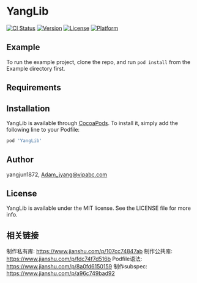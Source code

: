 # YangLib

[![CI Status](https://img.shields.io/travis/yangjun1872/YangLib.svg?style=flat)](https://travis-ci.org/yangjun1872/YangLib)
[![Version](https://img.shields.io/cocoapods/v/YangLib.svg?style=flat)](https://cocoapods.org/pods/YangLib)
[![License](https://img.shields.io/cocoapods/l/YangLib.svg?style=flat)](https://cocoapods.org/pods/YangLib)
[![Platform](https://img.shields.io/cocoapods/p/YangLib.svg?style=flat)](https://cocoapods.org/pods/YangLib)

## Example

To run the example project, clone the repo, and run `pod install` from the Example directory first.

## Requirements

## Installation

YangLib is available through [CocoaPods](https://cocoapods.org). To install
it, simply add the following line to your Podfile:

```ruby
pod 'YangLib'
```

## Author

yangjun1872, Adam_jyang@vipabc.com

## License

YangLib is available under the MIT license. See the LICENSE file for more info.

## 相关链接

制作私有库: https://www.jianshu.com/p/107cc74847ab
制作公共库: https://www.jianshu.com/p/fdc74f7d516b
Podfile语法: https://www.jianshu.com/p/8a0fd6150159
制作subspec: https://www.jianshu.com/p/a96c749bad92   

